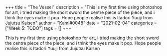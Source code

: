 +++
title = "The Vessel"
description = "This is my first time using photoshop for art, i tried making the short sword the centre piece of the piece, and i think the eyes make it pop. Hope people realise this is Itadori Yuuji from Jujutsu Kaisen"
author = "Kami#0048"
date = "2021-02-04"
categories = ["Week 5: TODO"]
tags = []
+++

This is my first time using photoshop for art, i tried making the short sword the centre piece of the piece, and i think the eyes make it pop. Hope people realise this is Itadori Yuuji from Jujutsu Kaisen
